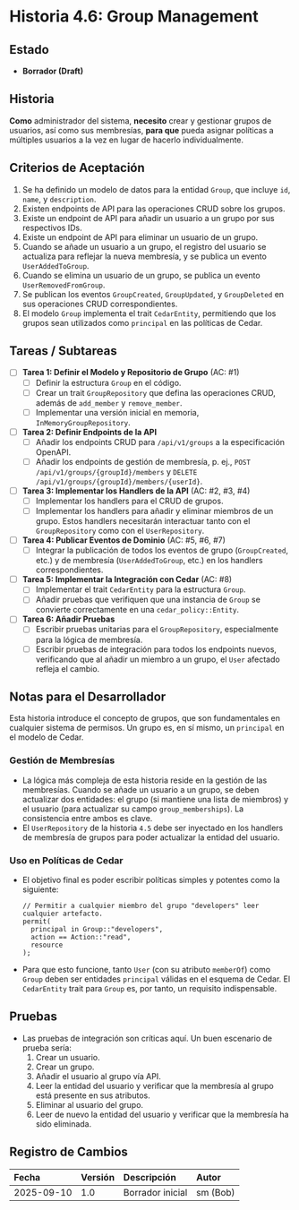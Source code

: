 # Historia 4.6: Group Management

## Estado
- **Borrador (Draft)**

## Historia
**Como** administrador del sistema,
**necesito** crear y gestionar grupos de usuarios, así como sus membresías,
**para que** pueda asignar políticas a múltiples usuarios a la vez en lugar de hacerlo individualmente.

## Criterios de Aceptación
1.  Se ha definido un modelo de datos para la entidad `Group`, que incluye `id`, `name`, y `description`.
2.  Existen endpoints de API para las operaciones CRUD sobre los grupos.
3.  Existe un endpoint de API para añadir un usuario a un grupo por sus respectivos IDs.
4.  Existe un endpoint de API para eliminar un usuario de un grupo.
5.  Cuando se añade un usuario a un grupo, el registro del usuario se actualiza para reflejar la nueva membresía, y se publica un evento `UserAddedToGroup`.
6.  Cuando se elimina un usuario de un grupo, se publica un evento `UserRemovedFromGroup`.
7.  Se publican los eventos `GroupCreated`, `GroupUpdated`, y `GroupDeleted` en sus operaciones CRUD correspondientes.
8.  El modelo `Group` implementa el trait `CedarEntity`, permitiendo que los grupos sean utilizados como `principal` en las políticas de Cedar.

## Tareas / Subtareas
- [ ] **Tarea 1: Definir el Modelo y Repositorio de Grupo** (AC: #1)
    - [ ] Definir la estructura `Group` en el código.
    - [ ] Crear un trait `GroupRepository` que defina las operaciones CRUD, además de `add_member` y `remove_member`.
    - [ ] Implementar una versión inicial en memoria, `InMemoryGroupRepository`.
- [ ] **Tarea 2: Definir Endpoints de la API**
    - [ ] Añadir los endpoints CRUD para `/api/v1/groups` a la especificación OpenAPI.
    - [ ] Añadir los endpoints de gestión de membresía, p. ej., `POST /api/v1/groups/{groupId}/members` y `DELETE /api/v1/groups/{groupId}/members/{userId}`.
- [ ] **Tarea 3: Implementar los Handlers de la API** (AC: #2, #3, #4)
    - [ ] Implementar los handlers para el CRUD de grupos.
    - [ ] Implementar los handlers para añadir y eliminar miembros de un grupo. Estos handlers necesitarán interactuar tanto con el `GroupRepository` como con el `UserRepository`.
- [ ] **Tarea 4: Publicar Eventos de Dominio** (AC: #5, #6, #7)
    - [ ] Integrar la publicación de todos los eventos de grupo (`GroupCreated`, etc.) y de membresía (`UserAddedToGroup`, etc.) en los handlers correspondientes.
- [ ] **Tarea 5: Implementar la Integración con Cedar** (AC: #8)
    - [ ] Implementar el trait `CedarEntity` para la estructura `Group`.
    - [ ] Añadir pruebas que verifiquen que una instancia de `Group` se convierte correctamente en una `cedar_policy::Entity`.
- [ ] **Tarea 6: Añadir Pruebas**
    - [ ] Escribir pruebas unitarias para el `GroupRepository`, especialmente para la lógica de membresía.
    - [ ] Escribir pruebas de integración para todos los endpoints nuevos, verificando que al añadir un miembro a un grupo, el `User` afectado refleja el cambio.

## Notas para el Desarrollador
Esta historia introduce el concepto de grupos, que son fundamentales en cualquier sistema de permisos. Un grupo es, en sí mismo, un `principal` en el modelo de Cedar.

### Gestión de Membresías
* La lógica más compleja de esta historia reside en la gestión de las membresías. Cuando se añade un usuario a un grupo, se deben actualizar dos entidades: el grupo (si mantiene una lista de miembros) y el usuario (para actualizar su campo `group_memberships`). La consistencia entre ambos es clave.
* El `UserRepository` de la historia `4.5` debe ser inyectado en los handlers de membresía de grupos para poder actualizar la entidad del usuario.

### Uso en Políticas de Cedar
* El objetivo final es poder escribir políticas simples y potentes como la siguiente:
    ```cedar
    // Permitir a cualquier miembro del grupo "developers" leer cualquier artefacto.
    permit(
      principal in Group::"developers",
      action == Action::"read",
      resource
    );
    ```
* Para que esto funcione, tanto `User` (con su atributo `memberOf`) como `Group` deben ser entidades `principal` válidas en el esquema de Cedar. El `CedarEntity` trait para `Group` es, por tanto, un requisito indispensable.

## Pruebas
* Las pruebas de integración son críticas aquí. Un buen escenario de prueba sería:
    1. Crear un usuario.
    2. Crear un grupo.
    3. Añadir el usuario al grupo vía API.
    4. Leer la entidad del usuario y verificar que la membresía al grupo está presente en sus atributos.
    5. Eliminar al usuario del grupo.
    6. Leer de nuevo la entidad del usuario y verificar que la membresía ha sido eliminada.

## Registro de Cambios
| Fecha | Versión | Descripción | Autor |
| :--- | :--- | :--- | :--- |
| 2025-09-10 | 1.0 | Borrador inicial | sm (Bob) |